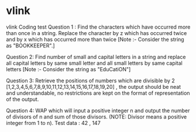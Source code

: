 # vlink
vlink Coding test
Question 1 :
Find the characters which have occurred more than once in a string.
Replace the character by z which has occurred twice and by x which has occurred more than twice [Note :- Consider the string as "BOOKKEEPER".]


Question 2:
Find number of small and capital letters in a string and replace all capital letters by same small letter and all small letters by same capital letters
[Note :- Consider the string as "EduCatiON"]  


Question 3:
Retrieve the positions of numbers which are divisible by 2 
[1,2,3,4,5,6,7,8,9,10,11,12,13,14,15,16,17,18,19,20] , 
the output should be neat and understandable, no restrictions are kept on the format of representation of the output.  

Question 4:
WAP which will input a positive integer n and output the number of divisors of n and sum of those divisors.
(NOTE: Divisor means a positive integer from 1 to n).
Test data : 42 , 147
